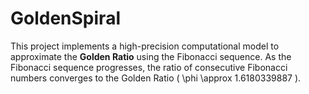 # GoldenSpiral
This project implements a high-precision computational model to approximate the **Golden Ratio** using the Fibonacci sequence. As the Fibonacci sequence progresses, the ratio of consecutive Fibonacci numbers converges to the Golden Ratio \( \phi \approx 1.6180339887 \).
